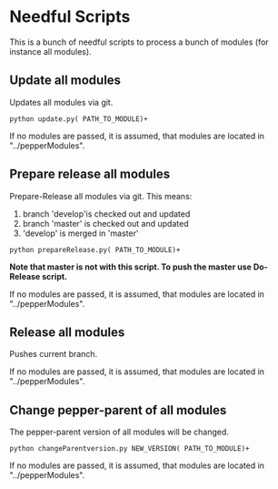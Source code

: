 # Needful Scripts
This is a bunch of needful scripts to process a bunch of modules (for instance all modules). 

## Update all modules

Updates all modules via git.

```
python update.py( PATH_TO_MODULE)+
``` 
If no modules are passed, it is assumed, that modules are located in "../pepperModules".

## Prepare release all modules

Prepare-Release all modules via git. This means:

1. branch 'develop'is checked out and updated
1. branch 'master' is checked out and updated
1. 'develop' is merged in 'master' 

```
python prepareRelease.py( PATH_TO_MODULE)+
``` 

**Note that master is not with this script. To push the master use Do-Release script.**

If no modules are passed, it is assumed, that modules are located in "../pepperModules".

## Release all modules

Pushes current branch.

If no modules are passed, it is assumed, that modules are located in "../pepperModules".

## Change pepper-parent of all modules

The pepper-parent version of all modules will be changed.

```
python changeParentversion.py NEW_VERSION( PATH_TO_MODULE)+
``` 
If no modules are passed, it is assumed, that modules are located in "../pepperModules".
